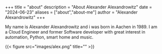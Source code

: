 +++
title = "about"
description = "About Alexander Alexandrowitz"
date = "2024-06-23"
aliases = ["about","about-me"]
author = "Alexander Alexandrowitz"
+++

My name is Alexander Alexandrowitz and i was born in Aachen in 1989. I am a Cloud Engineer and former Software developer with great interest in automation, Python, smart home and music.

{{< figure src="images/alex.png" title="" >}}